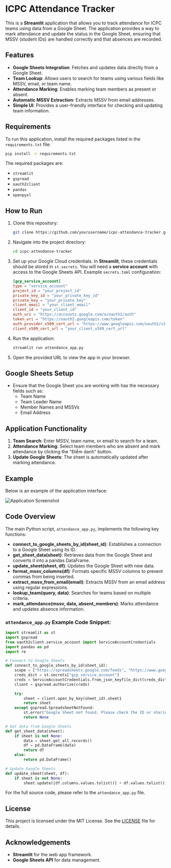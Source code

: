 
# ICPC Attendance Tracker

This is a **Streamlit** application that allows you to track attendance for ICPC teams using data from a Google Sheet. The application provides a way to mark attendance and update the status in the Google Sheet, ensuring that MSSV (student IDs) are handled correctly and that absences are recorded.

## Features

- **Google Sheets Integration**: Fetches and updates data directly from a Google Sheet.
- **Team Lookup**: Allows users to search for teams using various fields like MSSV, email, or team name.
- **Attendance Marking**: Enables marking team members as present or absent.
- **Automatic MSSV Extraction**: Extracts MSSV from email addresses.
- **Simple UI**: Provides a user-friendly interface for checking and updating team information.

## Requirements

To run this application, install the required packages listed in the `requirements.txt` file:

```bash
pip install -r requirements.txt
```

The required packages are:
- `streamlit`
- `gspread`
- `oauth2client`
- `pandas`
- `openpyxl`

## How to Run

1. Clone this repository:
   ```bash
   git clone https://github.com/yourusername/icpc-attendance-tracker.git
   ```

2. Navigate into the project directory:
   ```bash
   cd icpc-attendance-tracker
   ```

3. Set up your Google Cloud credentials. In **Streamlit**, these credentials should be stored in `st.secrets`. You will need a **service account** with access to the Google Sheets API. Example `secrets.toml` configuration:

   ```toml
   [gcp_service_account]
   type = "service_account"
   project_id = "your_project_id"
   private_key_id = "your_private_key_id"
   private_key = "your_private_key"
   client_email = "your_client_email"
   client_id = "your_client_id"
   auth_uri = "https://accounts.google.com/o/oauth2/auth"
   token_uri = "https://oauth2.googleapis.com/token"
   auth_provider_x509_cert_url = "https://www.googleapis.com/oauth2/v1/certs"
   client_x509_cert_url = "your_client_x509_cert_url"
   ```

4. Run the application:
   ```bash
   streamlit run attendance_app.py
   ```

5. Open the provided URL to view the app in your browser.

## Google Sheets Setup

- Ensure that the Google Sheet you are working with has the necessary fields such as:
  - Team Name
  - Team Leader Name
  - Member Names and MSSVs
  - Email Address

## Application Functionality

1. **Team Search**: Enter MSSV, team name, or email to search for a team.
2. **Attendance Marking**: Select team members who are absent and mark attendance by clicking the "Điểm danh" button.
3. **Update Google Sheets**: The sheet is automatically updated after marking attendance.

## Example

Below is an example of the application interface:

![Application Screenshot](https://path-to-your-image.png)

## Code Overview

The main Python script, `attendance_app.py`, implements the following key functions:

- **connect_to_google_sheets_by_id(sheet_id)**: Establishes a connection to a Google Sheet using its ID.
- **get_sheet_data(sheet)**: Retrieves data from the Google Sheet and converts it into a pandas DataFrame.
- **update_sheet(sheet, df)**: Updates the Google Sheet with new data.
- **format_mssv_columns(df)**: Formats specific MSSV columns to prevent commas from being inserted.
- **extract_mssv_from_email(email)**: Extracts MSSV from an email address using regular expressions.
- **lookup_team(query, data)**: Searches for teams based on multiple criteria.
- **mark_attendance(mssv, data, absent_members)**: Marks attendance and updates absence information.

### `attendance_app.py` Example Code Snippet:

```python
import streamlit as st
import gspread
from oauth2client.service_account import ServiceAccountCredentials
import pandas as pd
import re

# Connect to Google Sheets
def connect_to_google_sheets_by_id(sheet_id):
    scope = ["https://spreadsheets.google.com/feeds", "https://www.googleapis.com/auth/drive"]
    creds_dict = st.secrets["gcp_service_account"]
    creds = ServiceAccountCredentials.from_json_keyfile_dict(creds_dict, scope)
    client = gspread.authorize(creds)

    try:
        sheet = client.open_by_key(sheet_id).sheet1
        return sheet
    except gspread.SpreadsheetNotFound:
        st.error("Google Sheet not found. Please check the ID or sharing permissions.")
        return None

# Get data from Google Sheets
def get_sheet_data(sheet):
    if sheet is not None:
        data = sheet.get_all_records()
        df = pd.DataFrame(data)
        return df
    else:
        return pd.DataFrame()

# Update Google Sheets
def update_sheet(sheet, df):
    if sheet is not None:
        sheet.update([df.columns.values.tolist()] + df.values.tolist())
```

For the full source code, please refer to the `attendance_app.py` file.

## License

This project is licensed under the MIT License. See the [LICENSE](LICENSE) file for details.

## Acknowledgements

- **Streamlit** for the web app framework.
- **Google Sheets API** for data management.
